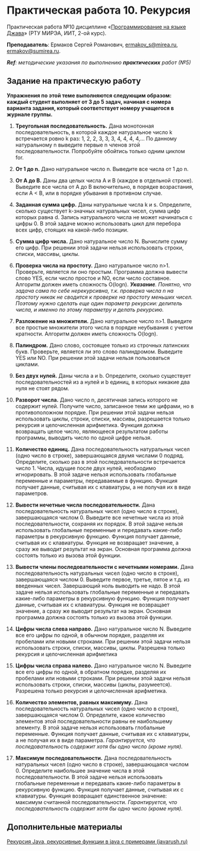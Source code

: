 # Практическая работа 10. Рекурсия
Практическая работа №10 дисциплине «[Программирование на языке Джава](https://online-edu.mirea.ru/course/view.php?id=4053)» (РТУ МИРЭА, ИИТ, 2-ой курс).

**Преподаватель**: Ермаков Сергей Романович, ermakov_s@mirea.ru, ermakov@sumirea.ru.

***Ref**: методические указания по выполнению **практических** работ (№5)*

## Задание на практическую работу

**Упражнения по этой теме выполняются следующим образом: каждый студент выполняет от 3 до 5 задач, начиная с номера варианта задания, который соответствует номеру учащегося в журнале группы.**

1. **Треугольная последовательность.**
    Дана монотонная последовательность, в которой каждое натуральное число k встречается ровно k раз: 1, 2, 2, 3, 3, 3, 4, 4, 4, 4,…
    По данному натуральному n выведите первые n членов этой последовательности. Попробуйте обойтись только одним циклом for.
    
2. **От 1 до n.**
    Дано натуральное число n. Выведите все числа от 1 до n.

3. **От A до B.**
    Даны два целых числа A и В (каждое в отдельной строке). Выведите все числа от A до B включительно, в порядке возрастания, если A < B, или в порядке убывания в противном случае.
    
4. **Заданная сумма цифр.**
    Даны натуральные числа k и s. Определите, сколько существует k-значных натуральных чисел, сумма цифр которых равна d. Запись натурального числа не может начинаться с цифры 0.
    В этой задаче можно использовать цикл для перебора всех цифр, стоящих на какой-либо позиции.
    
5. **Сумма цифр числа.**
    Дано натуральное число N. Вычислите сумму его цифр. При решении этой задачи нельзя использовать строки, списки, массивы, циклы.
    
6. **Проверка числа на простоту.**
    Дано натуральное число n>1. Проверьте, является ли оно простым.
    Программа должна вывести слово YES, если число простое и NO, если число составное. Алгоритм должен иметь сложность O(logn).
    ***Указание**. Понятно, что задача сама по себе нерекурсивна, т.к. проверка числа n на простоту никак не сводится к проверке на простоту меньших чисел. Поэтому нужно сделать еще один параметр рекурсии: делитель числа, и именно по этому параметру и делать рекурсию.*
    
7. **Разложение на множители.**
    Дано натуральное число n>1. Выведите все простые множители этого числа в порядке неубывания с учетом кратности. Алгоритм должен иметь сложность O(logn).
    
8. **Палиндром.**
    Дано слово, состоящее только из строчных латинских букв. Проверьте, является ли это слово палиндромом. Выведите YES или NO.
    При решении этой задачи нельзя пользоваться циклами.
    
9. **Без двух нулей.**
    Даны числа a и b. Определите, сколько существует последовательностей из a нулей и b единиц, в которых никакие два нуля не стоят рядом.
    
10. **Разворот числа.**
    Дано число n, десятичная запись которого не содержит нулей. Получите число, записанное теми же цифрами, но в противоположном порядке.
    При решении этой задачи нельзя использовать циклы, строки, списки, массивы, разрешается только рекурсия и целочисленная арифметика. Функция должна возвращать целое число, являющееся результатом работы программы, выводить число по одной цифре нельзя.
    
11. **Количество единиц.**
    Дана последовательность натуральных чисел (одно число в строке), завершающаяся двумя числами 0 подряд. Определите, сколько раз в этой последовательности встречается число 1. Числа, идущие после двух нулей, необходимо игнорировать.
    В этой задаче нельзя использовать глобальные переменные и параметры, передаваемые в функцию. Функция получает данные, считывая их с клавиатуры, а не получая их в виде параметров.
    
12. **Вывести нечетные числа последовательности.**
    Дана последовательность натуральных чисел (одно число в строке), завершающаяся числом 0. Выведите все нечетные числа из этой последовательности, сохраняя их порядок.
    В этой задаче нельзя использовать глобальные переменные и передавать какие-либо параметры в рекурсивную функцию. Функция получает данные, считывая их с клавиатуры. Функция не возвращает значение, а сразу же выводит результат на экран. Основная программа должна состоять только из вызова этой функции.
    
13. **Вывести члены последовательности с нечетными номерами.**
    Дана последовательность натуральных чисел (одно число в строке), завершающаяся числом 0. Выведите первое, третье, пятое и т.д. из введенных
    чисел. Завершающий ноль выводить не надо.
    В этой задаче нельзя использовать глобальные переменные и передавать какие-либо параметры в рекурсивную функцию. Функция получает данные, считывая их с клавиатуры. Функция не возвращает значение, а сразу же выводит результат на экран. Основная программа должна состоять только из вызова этой функции.
    
14. **Цифры числа слева направо.**
    Дано натуральное число N. Выведите все его цифры по одной, в обычном порядке, разделяя их пробелами или новыми строками.
    При решении этой задачи нельзя использовать строки, списки, массивы, циклы. Разрешена только рекурсия и целочисленная арифметика
    
15. **Цифры числа справа налево.**
    Дано натуральное число N. Выведите все его цифры по одной, в обратном порядке, разделяя их пробелами или новыми строками. При решении этой задачи нельзя использовать строки, списки, массивы (циклы, разумеется). Разрешена только рекурсия и целочисленная арифметика.
    
16. **Количество элементов, равных максимуму.**
    Дана последовательность натуральных чисел (одно число в строке), завершающаяся числом 0. Определите, какое количество элементов этой
    последовательности равны ее наибольшему элементу.
    В этой задаче нельзя использовать глобальные переменные. Функция получает данные, считывая их с клавиатуры, а не получая их в виде параметра.
    *Гарантируется, что последовательность содержит хотя бы одно число*
    *(кроме нуля).*
    
17. **Максимум последовательности.**
    Дана последовательность натуральных чисел (одно число в строке), завершающаяся числом 0. Определите наибольшее значение числа в этой последовательности.
    В этой задаче нельзя использовать глобальные переменные и передавать какие-либо параметры в рекурсивную функцию. Функция получает данные, считывая их с клавиатуры. Функция возвращает единственное значение: максимум считанной последовательности.
    *Гарантируется, что*
    *последовательность содержит хотя бы одно число (кроме нуля).*

## Дополнительные материалы

[Рекурсия Java, рекурсивные функции в java с примерами (javarush.ru)](https://javarush.ru/groups/posts/1895-rekursija-v-java)

